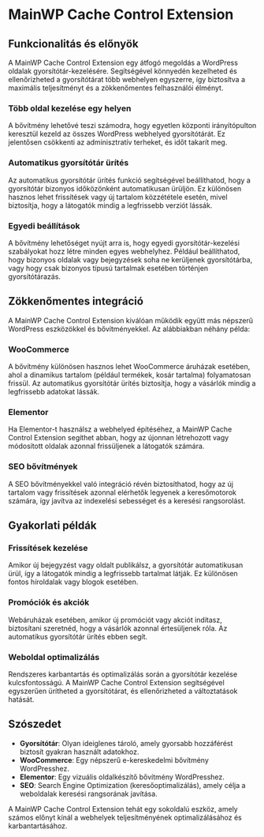 # MainWP Cache Control Extension

## Funkcionalitás és előnyök

A MainWP Cache Control Extension egy átfogó megoldás a WordPress oldalak gyorsítótár-kezelésére. Segítségével könnyedén kezelheted és ellenőrizheted a gyorsítótárat több webhelyen egyszerre, így biztosítva a maximális teljesítményt és a zökkenőmentes felhasználói élményt.

### Több oldal kezelése egy helyen

A bővítmény lehetővé teszi számodra, hogy egyetlen központi irányítópulton keresztül kezeld az összes WordPress webhelyed gyorsítótárát. Ez jelentősen csökkenti az adminisztratív terheket, és időt takarít meg.

### Automatikus gyorsítótár ürítés

Az automatikus gyorsítótár ürítés funkció segítségével beállíthatod, hogy a gyorsítótár bizonyos időközönként automatikusan ürüljön. Ez különösen hasznos lehet frissítések vagy új tartalom közzététele esetén, mivel biztosítja, hogy a látogatók mindig a legfrissebb verziót lássák.

### Egyedi beállítások

A bővítmény lehetőséget nyújt arra is, hogy egyedi gyorsítótár-kezelési szabályokat hozz létre minden egyes webhelyhez. Például beállíthatod, hogy bizonyos oldalak vagy bejegyzések soha ne kerüljenek gyorsítótárba, vagy hogy csak bizonyos típusú tartalmak esetében történjen gyorsítótárazás.

## Zökkenőmentes integráció

A MainWP Cache Control Extension kiválóan működik együtt más népszerű WordPress eszközökkel és bővítményekkel. Az alábbiakban néhány példa:

### WooCommerce

A bővítmény különösen hasznos lehet WooCommerce áruházak esetében, ahol a dinamikus tartalom (például termékek, kosár tartalma) folyamatosan frissül. Az automatikus gyorsítótár ürítés biztosítja, hogy a vásárlók mindig a legfrissebb adatokat lássák.

### Elementor

Ha Elementor-t használsz a webhelyed építéséhez, a MainWP Cache Control Extension segíthet abban, hogy az újonnan létrehozott vagy módosított oldalak azonnal frissüljenek a látogatók számára.

### SEO bővítmények

A SEO bővítményekkel való integráció révén biztosíthatod, hogy az új tartalom vagy frissítések azonnal elérhetők legyenek a keresőmotorok számára, így javítva az indexelési sebességet és a keresési rangsorolást.

## Gyakorlati példák

### Frissítések kezelése

Amikor új bejegyzést vagy oldalt publikálsz, a gyorsítótár automatikusan ürül, így a látogatók mindig a legfrissebb tartalmat látják. Ez különösen fontos híroldalak vagy blogok esetében.

### Promóciók és akciók

Webáruházak esetében, amikor új promóciót vagy akciót indítasz, biztosítani szeretnéd, hogy a vásárlók azonnal értesüljenek róla. Az automatikus gyorsítótár ürítés ebben segít.

### Weboldal optimalizálás

Rendszeres karbantartás és optimalizálás során a gyorsítótár kezelése kulcsfontosságú. A MainWP Cache Control Extension segítségével egyszerűen ürítheted a gyorsítótárat, és ellenőrizheted a változtatások hatását.

## Szószedet

- **Gyorsítótár**: Olyan ideiglenes tároló, amely gyorsabb hozzáférést biztosít gyakran használt adatokhoz.
- **WooCommerce**: Egy népszerű e-kereskedelmi bővítmény WordPresshez.
- **Elementor**: Egy vizuális oldalkészítő bővítmény WordPresshez.
- **SEO**: Search Engine Optimization (keresőoptimalizálás), amely célja a weboldalak keresési rangsorának javítása.

A MainWP Cache Control Extension tehát egy sokoldalú eszköz, amely számos előnyt kínál a webhelyek teljesítményének optimalizálásához és karbantartásához.